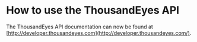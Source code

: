 # How to use the ThousandEyes API

The ThousandEyes API documentation can now be found at [http://developer.thousandeyes.com](http://developer.thousandeyes.com/).

